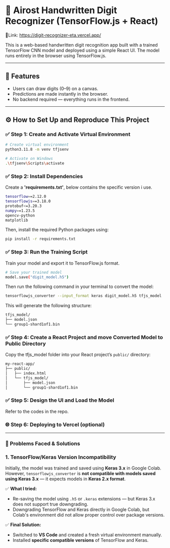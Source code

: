 # 🧠 Airost Handwritten Digit Recognizer (TensorFlow.js + React)
🔗Link: https://digit-recognizer-eta.vercel.app/

This is a web-based handwritten digit recognition app built with a trained TensorFlow CNN model and deployed using a simple React UI. The model runs entirely in the browser using TensorFlow.js.

---

## 🧩 Features

- Users can draw digits (0–9) on a canvas.
- Predictions are made instantly in the browser.
- No backend required — everything runs in the frontend.

---

## ⚙️ How to Set Up and Reproduce This Project

### ✅ Step 1: Create and Activate Virtual Environment

```bash
# Create virtual environment
python3.11.8 -m venv tfjsenv

# Activate on Windows
.\tfjsenv\Scripts\activate
```

### ✅ Step 2: Install Dependencies
Create  a <b>'requirements.txt'</b>, below contains the specific version i use.
```bash
tensorflow==2.12.0
tensorflowjs==3.18.0
protobuf<=3.20.3
numpy==1.23.5
opencv-python
matplotlib
```
Then, install the required Python packages using:
```bash
pip install -r requirements.txt
```


### ✅ Step 3: Run the Training Script
Train your model and export it to TensorFlow.js format.
```bash
# Save your trained model
model.save("digit_model.h5")
```

Then run the following command in your terminal to convert the model:
```bash
tensorflowjs_converter --input_format keras digit_model.h5 tfjs_model
```

This will generate the following structure:
```bash
tfjs_model/
├── model.json
└── group1-shard1of1.bin
```

### ✅ Step 4: Create a React Project and move Converted Model to Public Directory
Copy the tfjs_model folder into your React project’s `public/` directory:

```bash
my-react-app/
├── public/
│   ├── index.html
│   └── tfjs_model/
│       ├── model.json
│       └── group1-shard1of1.bin
```
### ✅ Step 5: Design the UI and Load the Model
Refer to the codes in the repo.

### 🌐 Step 6: Deploying to Vercel (optional)

---

### 🚧 Problems Faced & Solutions

### 1. TensorFlow/Keras Version Incompatibility

Initially, the model was trained and saved using **Keras 3.x** in Google Colab. However, `tensorflowjs_converter` is **not compatible with models saved using Keras 3.x** — it expects models in **Keras 2.x format**.

✅ **What I tried:**
- Re-saving the model using `.h5` or `.keras` extensions — but Keras 3.x does not support true downgrading.
- Downgrading TensorFlow and Keras directly in Google Colab, but Colab's environment did not allow proper control over package versions.

✅ **Final Solution:**
- Switched to **VS Code** and created a fresh virtual environment manually.
- Installed **specific compatible versions** of TensorFlow and Keras.
